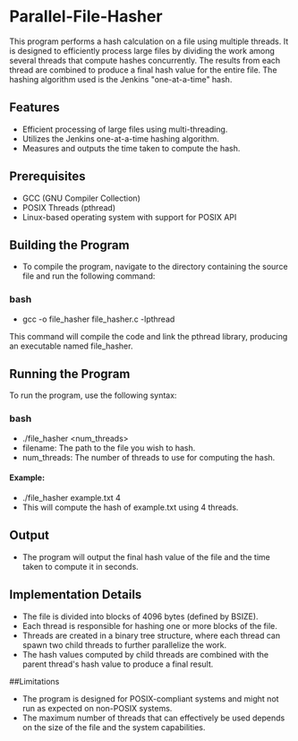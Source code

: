 # Parallel-File-Hasher

This program performs a hash calculation on a file using multiple threads. It is designed to efficiently process large files by dividing the work among several threads that compute hashes concurrently. The results from each thread are combined to produce a final hash value for the entire file. The hashing algorithm used is the Jenkins "one-at-a-time" hash.

## Features

- Efficient processing of large files using multi-threading.
- Utilizes the Jenkins one-at-a-time hashing algorithm.
- Measures and outputs the time taken to compute the hash.

## Prerequisites
- GCC (GNU Compiler Collection)
- POSIX Threads (pthread)
- Linux-based operating system with support for POSIX API

## Building the Program
- To compile the program, navigate to the directory containing the source file and run the following command:

### bash
- gcc -o file_hasher file_hasher.c -lpthread

This command will compile the code and link the pthread library, producing an executable named file_hasher.

## Running the Program
To run the program, use the following syntax:

### bash
- ./file_hasher <filename> <num_threads>
- filename: The path to the file you wish to hash.
- num_threads: The number of threads to use for computing the hash.
#### Example:
- ./file_hasher example.txt 4
- This will compute the hash of example.txt using 4 threads.

## Output
- The program will output the final hash value of the file and the time taken to compute it in seconds.

## Implementation Details
- The file is divided into blocks of 4096 bytes (defined by BSIZE).
- Each thread is responsible for hashing one or more blocks of the file.
- Threads are created in a binary tree structure, where each thread can spawn two child threads to further parallelize the work.
- The hash values computed by child threads are combined with the parent thread's hash value to produce a final result.

##Limitations
- The program is designed for POSIX-compliant systems and might not run as expected on non-POSIX systems.
- The maximum number of threads that can effectively be used depends on the size of the file and the system capabilities.
